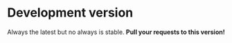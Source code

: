 <h1>Development version</h1>
<p>Always the latest but no always is stable. <strong>Pull your requests to this version!</strong></p>

